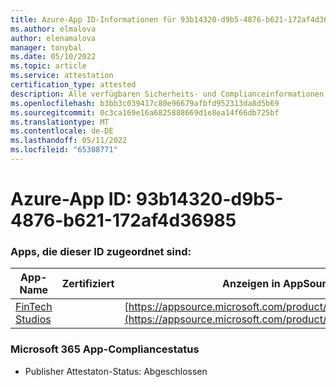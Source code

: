 ```yaml
---
title: Azure-App ID-Informationen für 93b14320-d9b5-4876-b621-172af4d36985
ms.author: elmalova
author: elenamalova
manager: tonybal
ms.date: 05/10/2022
ms.topic: article
ms.service: attestation
certification_type: attested
description: Alle verfügbaren Sicherheits- und Complianceinformationen für 93b14320-d9b5-4876-b621-172af4d36985.
ms.openlocfilehash: b3bb3c039417c80e96679afbfd952313da8d5b69
ms.sourcegitcommit: 0c3ca169e16a6825888669d1e8ea14f66db725bf
ms.translationtype: MT
ms.contentlocale: de-DE
ms.lasthandoff: 05/11/2022
ms.locfileid: "65308771"
---
```

# <a name="azure-app-id-93b14320-d9b5-4876-b621-172af4d36985"></a>Azure-App ID: 93b14320-d9b5-4876-b621-172af4d36985


### <a name="apps-associated-with-this-id"></a>Apps, die dieser ID zugeordnet sind:
| **App-Name** | **Zertifiziert** | **Anzeigen in AppSource** |
|--------------|---------------|-----------------------|
| [FinTech Studios](../forward/WA200003969.md) |  | [https://appsource.microsoft.com/product/office/WA200003969](https://appsource.microsoft.com/product/office/WA200003969) |

### <a name="microsoft-365-app-compliance-status"></a>Microsoft 365 App-Compliancestatus
- Publisher Attestaton-Status: Abgeschlossen
